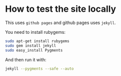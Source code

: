 # How to test the site locally

This uses `github pages` and github pages uses `jekyll`.

You need to install rubygems:

```bash
sudo apt-get install rubygems
sudo gem install jekyll
sudo easy_install Pygments
```

And then run it with:

```bash
jekyll --pygments --safe --auto
```

